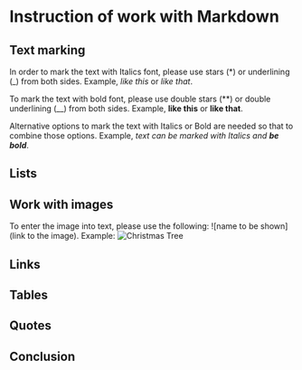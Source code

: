 # Instruction of work with Markdown

## Text marking

In order to mark the text with Italics font, please use stars (*) or underlining (_) from both sides. Example, *like this* or _like that_.

To mark the text with bold font, please use double stars (**) or double underlining (__) from both sides. Example, **like this** or __like that__.

Alternative options to mark the text with Italics or Bold are needed so that to combine those options. Example, _text can be marked with Italics and **be bold**_.

## Lists

## Work with images

To enter the image into text, please use the following:
![name to be shown](link to the image). Example:
![Christmas Tree](Christmas_tree.jpg)

## Links

## Tables

## Quotes

## Conclusion